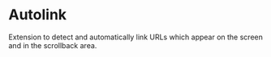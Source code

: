 Autolink
========
Extension to detect and automatically link URLs which appear on the screen and in the scrollback area.
